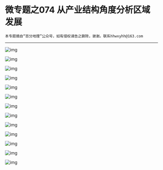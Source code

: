 # 微专题之074 从产业结构角度分析区域发展

```
本专题摘自“百分地理”公众号，如有侵权请告之删除，谢谢。联系hhwxyhh@163.com
```

------
   

   
![img](../images/微专题之013生物地貌1.jpg)   
   
   
![img](../images/微专题之013生物地貌2.jpg)   
   
   
![img](../images/微专题之013生物地貌3.jpg)   
   
   
![img](../images/微专题之013生物地貌4.jpg)   
   
   
![img](../images/微专题之013生物地貌5.jpg)   
   
   
![img](../images/微专题之013生物地貌6.jpg)   
   
   
![img](../images/微专题之013生物地貌7.jpg)   
   
   
![img](../images/微专题之013生物地貌8.jpg)   
   
   
![img](../images/微专题之013生物地貌9.jpg)   
   
   
![img](../images/微专题之013生物地貌10.jpg)   
   
   
![img](../images/微专题之013生物地貌11.jpg)   
   
   
![img](../images/微专题之013生物地貌12.jpg)   
   
   
![img](../images/微专题之013生物地貌13.jpg)   
